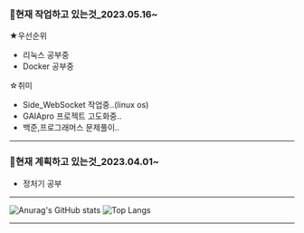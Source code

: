 ### 💬현재 작업하고 있는것_2023.05.16~
★우선순위
- 리눅스 공부중
- Docker 공부중

☆취미
- Side_WebSocket 작업중..(linux os)
- GAIApro 프로젝트 고도화중..
- 백준,프로그래머스 문제풀이..
<hr>

### 💬현재 계획하고 있는것_2023.04.01~
- 정처기 공부

<hr>

![Anurag's GitHub stats](https://github-readme-stats.vercel.app/api?username=suminpark123&show_icons=true&theme=default)
![ Top Langs ](https://github-readme-stats.vercel.app/api/top-langs/?username=suminpark123&layout=compact&theme=default)
<hr>

<!--
**suminpark123/suminpark123** is a ✨ _special_ ✨ repository because its `README.md` (this file) appears on your GitHub profile.

Here are some ideas to get you started:

- 🔭 I’m currently working on ...
- 🌱 I’m currently learning ...
- 👯 I’m looking to collaborate on ...
- 🤔 I’m looking for help with ...
- 💬 Ask me about ...
- 📫 How to reach me: ...
- 😄 Pronouns: ...
- ⚡ Fun fact: ...
👋
방문자수
<a href="https://github.com/suminpark123/"><img src="https://hits.seeyoufarm.com/api/count/incr/badge.svg?url=https%3A%2F%2Fgithub.com%2Fsuminpark123%2F&count_bg=%2379C83D&title_bg=%23555555&icon=&icon_color=%23E7E7E7&title=%EB%B0%A9%EB%AC%B8&edge_flat=false"/></a>
-->

